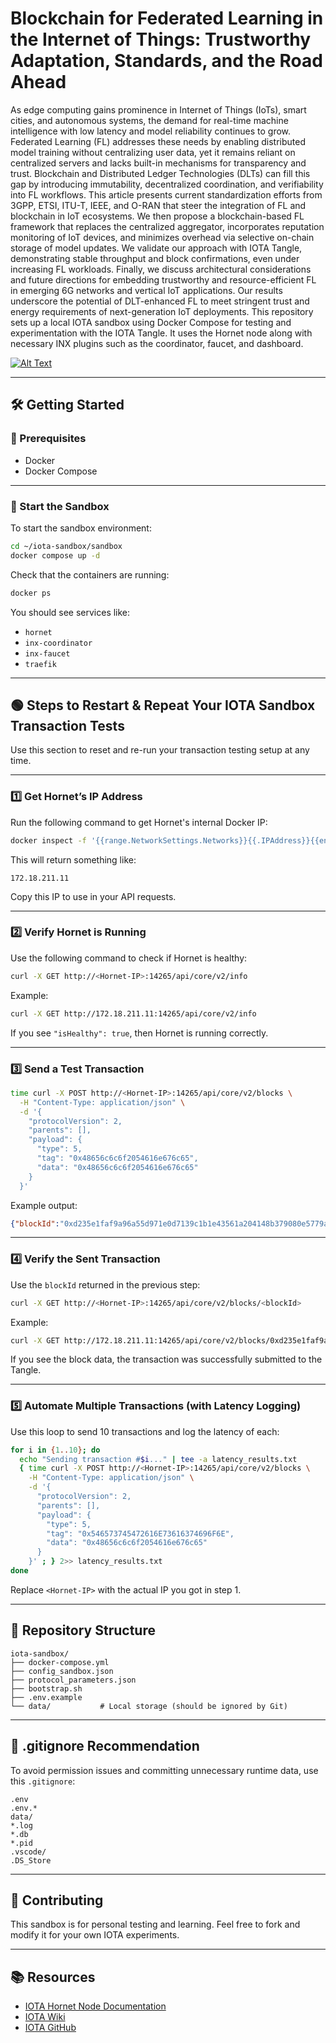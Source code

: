 # Blockchain for Federated Learning in the Internet of Things: Trustworthy Adaptation, Standards, and the Road Ahead

As edge computing gains prominence in Internet of Things (IoTs), smart cities, and autonomous systems, the demand for real-time machine intelligence with low latency and model reliability continues to grow. Federated Learning (FL) addresses these needs by enabling distributed model training without centralizing user data, yet it remains reliant on centralized servers and lacks built-in mechanisms for transparency and trust. Blockchain and Distributed Ledger Technologies (DLTs) can fill this gap by introducing immutability, decentralized coordination, and verifiability into FL workflows. This article presents current standardization efforts from 3GPP, ETSI, ITU-T, IEEE, and O-RAN that steer the integration of FL and blockchain in IoT ecosystems. We then propose a blockchain-based FL framework that replaces the centralized aggregator, incorporates reputation monitoring of IoT devices, and minimizes overhead via selective on-chain storage of model updates. We validate our approach with IOTA Tangle, demonstrating stable throughput and block confirmations, even under increasing FL workloads. Finally, we discuss architectural considerations and future directions for embedding trustworthy and resource-efficient FL in emerging 6G networks and vertical IoT applications. Our results underscore the potential of DLT-enhanced FL to meet stringent trust and energy requirements of next-generation IoT deployments.
This repository sets up a local IOTA sandbox using Docker Compose for testing and experimentation with the IOTA Tangle. It uses the Hornet node along with necessary INX plugins such as the coordinator, faucet, and dashboard.

[![Alt Text](image.png)]([https://link-to-open-when-clicked.com](https://github.com/farhanajaved/IOTA-SandBox/blob/main/DLT-IoT-FL_Framework.png))


---

## 🛠️ Getting Started

### 🔧 Prerequisites

- Docker
- Docker Compose

---

### 🚀 Start the Sandbox

To start the sandbox environment:

```bash
cd ~/iota-sandbox/sandbox
docker compose up -d
```

Check that the containers are running:

```bash
docker ps
```

You should see services like:
- `hornet`
- `inx-coordinator`
- `inx-faucet`
- `traefik`

---

## 🟢 Steps to Restart & Repeat Your IOTA Sandbox Transaction Tests

Use this section to reset and re-run your transaction testing setup at any time.

---

### 1️⃣ Get Hornet’s IP Address

Run the following command to get Hornet's internal Docker IP:

```bash
docker inspect -f '{{range.NetworkSettings.Networks}}{{.IPAddress}}{{end}}' hornet
```

This will return something like:

```
172.18.211.11
```

Copy this IP to use in your API requests.

---

### 2️⃣ Verify Hornet is Running

Use the following command to check if Hornet is healthy:

```bash
curl -X GET http://<Hornet-IP>:14265/api/core/v2/info
```

Example:

```bash
curl -X GET http://172.18.211.11:14265/api/core/v2/info
```

If you see `"isHealthy": true`, then Hornet is running correctly.

---

### 3️⃣ Send a Test Transaction

```bash
time curl -X POST http://<Hornet-IP>:14265/api/core/v2/blocks \
  -H "Content-Type: application/json" \
  -d '{
    "protocolVersion": 2,
    "parents": [],
    "payload": {
      "type": 5,
      "tag": "0x48656c6c6f2054616e676c65",
      "data": "0x48656c6c6f2054616e676c65"
    }
  }'
```

Example output:

```json
{"blockId":"0xd235e1faf9a96a55d971e0d7139c1b1e43561a204148b379080e5779a18d3075"}
```

---

### 4️⃣ Verify the Sent Transaction

Use the `blockId` returned in the previous step:

```bash
curl -X GET http://<Hornet-IP>:14265/api/core/v2/blocks/<blockId>
```

Example:

```bash
curl -X GET http://172.18.211.11:14265/api/core/v2/blocks/0xd235e1faf9a96a55d971e0d7139c1b1e43561a204148b379080e5779a18d3075
```

If you see the block data, the transaction was successfully submitted to the Tangle.

---

### 5️⃣ Automate Multiple Transactions (with Latency Logging)

Use this loop to send 10 transactions and log the latency of each:

```bash
for i in {1..10}; do
  echo "Sending transaction #$i..." | tee -a latency_results.txt
  { time curl -X POST http://<Hornet-IP>:14265/api/core/v2/blocks \
    -H "Content-Type: application/json" \
    -d '{
      "protocolVersion": 2,
      "parents": [],
      "payload": {
        "type": 5,
        "tag": "0x546573745472616E73616374696F6E",
        "data": "0x48656c6c6f2054616e676c65"
      }
    }' ; } 2>> latency_results.txt
done
```

Replace `<Hornet-IP>` with the actual IP you got in step 1.

---

## 📂 Repository Structure

```
iota-sandbox/
├── docker-compose.yml
├── config_sandbox.json
├── protocol_parameters.json
├── bootstrap.sh
├── .env.example
└── data/           # Local storage (should be ignored by Git)
```

---

## 📄 .gitignore Recommendation

To avoid permission issues and committing unnecessary runtime data, use this `.gitignore`:

```
.env
.env.*
data/
*.log
*.db
*.pid
.vscode/
.DS_Store
```

---

## 🤝 Contributing

This sandbox is for personal testing and learning. Feel free to fork and modify it for your own IOTA experiments.

---

## 📚 Resources

- [IOTA Hornet Node Documentation](https://wiki.iota.org/hornet/)
- [IOTA Wiki](https://wiki.iota.org/)
- [IOTA GitHub](https://github.com/iotaledger)
